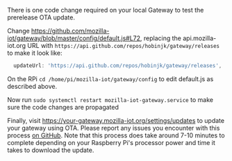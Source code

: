 There is one code change required on your local Gateway to test the prerelease OTA update.

Change https://github.com/mozilla-iot/gateway/blob/master/config/default.js#L72, replacing the api.mozilla-iot.org URL with `https://api.github.com/repos/hobinjk/gateway/releases`
to make it look like:
```javascript
  updateUrl: 'https://api.github.com/repos/hobinjk/gateway/releases',
 ```
On the RPi
 `cd /home/pi/mozilla-iot/gateway/config` 
to edit default.js as described above.

Now run `sudo systemctl restart mozilla-iot-gateway.service` to make sure the code changes are propagated

Finally, visit https://your-gateway.mozilla-iot.org/settings/updates to update your gateway using OTA. Please report any issues you encounter with this process [on GitHub](https://github.com/mozilla-iot/gateway/issues). Note that this process does take around 7-10 minutes to complete depending on your Raspberry Pi's processor power and time it takes to download the update.
